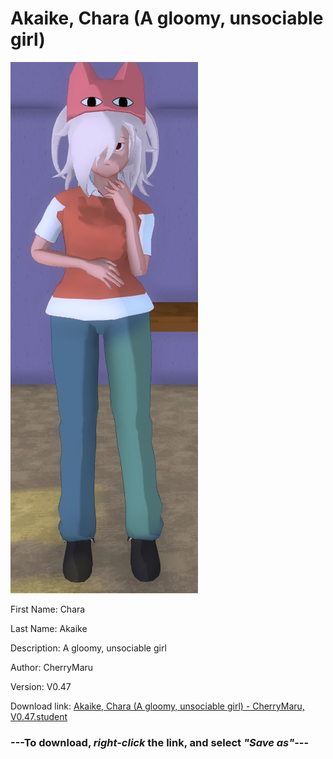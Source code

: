 # Akaike, Chara (A gloomy, unsociable girl)

<img src = "https://raw.githubusercontent.com/Arbiter1223/Daigaku-Gurashi-Custom-Students/master/Students/Files/Akaike%2C%20Chara%20(A%20gloomy%2C%20unsociable%20girl).png">

First Name: Chara

Last Name: Akaike

Description: A gloomy, unsociable girl

Author: CherryMaru

Version: V0.47

Download link: <a href="https://raw.githubusercontent.com/Arbiter1223/Daigaku-Gurashi-Custom-Students/master/Students/Files/Akaike%2C%20Chara%20(A%20gloomy%2C%20unsociable%20girl)%20-%20CherryMaru%2C%20V0.47.student">Akaike, Chara (A gloomy, unsociable girl) - CherryMaru, V0.47.student</a>

### ---**To download, _right-click_ the link, and select _"Save as"_**---
